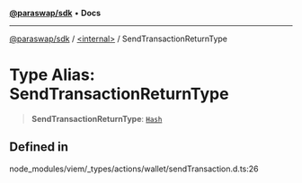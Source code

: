 [**@paraswap/sdk**](../../README.md) • **Docs**

***

[@paraswap/sdk](../../globals.md) / [\<internal\>](../README.md) / SendTransactionReturnType

# Type Alias: SendTransactionReturnType

> **SendTransactionReturnType**: [`Hash`](Hash.md)

## Defined in

node\_modules/viem/\_types/actions/wallet/sendTransaction.d.ts:26

